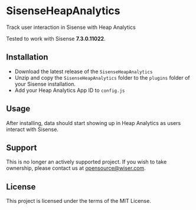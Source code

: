 # SisenseHeapAnalytics

Track user interaction in Sisense with Heap Analytics

Tested to work with Sisense **7.3.0.11022**.

## Installation

* Download the latest release of the `SisenseHeapAnalytics`
* Unzip and copy the `SisenseHeapAnalytics` folder to the `plugins` folder
  of your Sisense installation.
* Add your Heap Analytics App ID to `config.js`

## Usage

After installing, data should start showing up in Heap Analytics as users
interact with Sisense.

## Support

This is no longer an actively supported project. If you wish to take ownership, please contact us at <opensource@wiser.com>. 

## License

This project is licensed under the terms of the MIT License.
